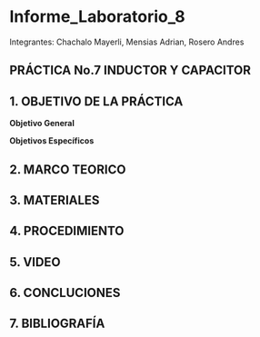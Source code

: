 # Informe_Laboratorio_8

Integrantes: Chachalo Mayerli, Mensias Adrian, Rosero Andres

## **PRÁCTICA No.7 INDUCTOR Y CAPACITOR**

## 1.  OBJETIVO DE LA PRÁCTICA

**Objetivo General**

**Objetivos Específicos**

## 2.  MARCO TEORICO

## 3. MATERIALES

## 4. PROCEDIMIENTO 

## 5.  VIDEO

## 6.  CONCLUCIONES

## 7.  BIBLIOGRAFÍA
